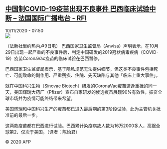<!--1604994834000-->
[中国制COVID-19疫苗出现不良事件 巴西临床试验中断 – 法国国际广播电台 - RFI](http://www.rfi.fr//cn/contenu/20201110-%E4%B8%AD%E5%9B%BD%E5%88%B6covid-19%E7%96%AB%E8%8B%97%E5%87%BA%E7%8E%B0%E4%B8%8D%E8%89%AF%E4%BA%8B%E4%BB%B6-%E5%B7%B4%E8%A5%BF%E4%B8%B4%E5%BA%8A%E8%AF%95%E9%AA%8C%E4%B8%AD%E6%96%AD)
------

<div>10/11/2020 - 07:50</div><img src="https://s.rfi.fr/media/display/97c74682-2322-11eb-a4dc-005056a98db9/w:310/p:16x9/int0010b.201110145004.jpg"><div class="t-content__body u-clearfix"><p>（法新社里约热内卢9日电）    巴西国家卫生监督局（Anvisa）声明表示，在10月29日出现一起严重的不良事件后，判定中国研发的2019冠状病毒疾病（COVID-19）疫苗CoronaVac疫苗的临床试验在巴西暂停。</p><p>    巴西国家卫生监督局表示，基于隐私规范无法提供细节，但这类不良事件包括死亡、可能致命的副作用、严重残疾、住院、先天缺陷与其他「临床上重大事件」。</p><p>    就在中国科兴生物（Sinovac Biotech）研发的CoronaVac疫苗遭逢重挫的同一天，美国辉瑞大药厂（Pfizer）宣布自家研发的候选疫苗展现90%有效性，振奋全球市场并为疫情可能终结带来希望。</p><p>    美国辉瑞和中国科兴生产的疫苗都已进入最后期的第3阶段试验，此为主管机关批准前的最后一步。</p><p>    这两款疫苗都在巴西进行试验。巴西累计染疫病故人数为16万2000多人，高踞全球第2、仅次于美国。（译者：陈怡君）</p><p class="t-copyright">© 2020 AFP</p>        </div>

